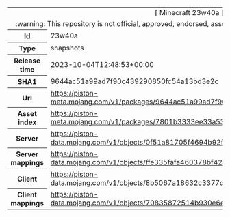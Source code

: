 <html><table>
<tr><td colspan="2" align="center"><img width="0" height="0"><br/>⌈ Minecraft 23w40a ⌋<br/><img width="0" height="0"></td></tr>
<tr><td colspan="2" align="center"><img width="0" height="0"><br/>
:warning: This repository is not official, approved, endorsed, associated or connected with Mojang :warning:
<br/><img width="0" height="0"></td></tr>
<tr><th>Id</th><td>23w40a</td></tr>
<tr><th>Type</th><td>snapshots</td></tr>
<tr><th>Release time</th><td>2023-10-04T12:48:53+00:00</td></tr>
<tr><th>SHA1</th><td>9644ac51a99ad7f90c439290850fc54a13bd3e2c</td></tr>
<tr><th>Url</th><td><a href="https://piston-meta.mojang.com/v1/packages/9644ac51a99ad7f90c439290850fc54a13bd3e2c/23w40a.json">https://piston-meta.mojang.com/v1/packages/9644ac51a99ad7f90c439290850fc54a13bd3e2c/23w40a.json</a></td></tr>
<tr><th>Asset index</th><td><a href="https://piston-meta.mojang.com/v1/packages/7801b3333ee33a53ad37e512400c15841d9553ad/8.json">https://piston-meta.mojang.com/v1/packages/7801b3333ee33a53ad37e512400c15841d9553ad/8.json</a></td></tr>
<tr><th>Server</th><td><a href="https://piston-data.mojang.com/v1/objects/0f51a81705f4694b92f5273ffa2c52c45f27b7f8/server.jar">https://piston-data.mojang.com/v1/objects/0f51a81705f4694b92f5273ffa2c52c45f27b7f8/server.jar</a></td></tr>
<tr><th>Server mappings</th><td><a href="https://piston-data.mojang.com/v1/objects/ffe335fafa460378bf4242b9d07c4edc0f95f4bc/server.txt">https://piston-data.mojang.com/v1/objects/ffe335fafa460378bf4242b9d07c4edc0f95f4bc/server.txt</a></td></tr>
<tr><th>Client</th><td><a href="https://piston-data.mojang.com/v1/objects/8b5067a18632c3377da54aa9ff8e52e1a9055042/client.jar">https://piston-data.mojang.com/v1/objects/8b5067a18632c3377da54aa9ff8e52e1a9055042/client.jar</a></td></tr>
<tr><th>Client mappings</th><td><a href="https://piston-data.mojang.com/v1/objects/70835872514b930e6e7b60886c86ef589e02db12/client.txt">https://piston-data.mojang.com/v1/objects/70835872514b930e6e7b60886c86ef589e02db12/client.txt</a></td></tr>
</table></html>